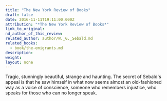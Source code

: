 ```yaml
---
title: "The New York Review of Books"
draft: false
date: 2016-11-11T19:11:00.000Z
attribution: "*The New York Review of Books*"
link_to_original:
nd_author_of_this_review:
related_author: author/W._G._Sebald.md
related_books:
  - book/the-emigrants.md
description:
weight:
layout: none
---
```

Tragic, stunningly beautiful, strange and haunting. The secret of Sebald's appeal is that he saw himself in what now seems almost an old-fashioned way as a voice of conscience, someone who remembers injustice, who speaks for those who can no longer speak.

